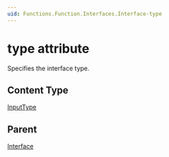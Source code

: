 ```yaml
---
uid: Functions.Function.Interfaces.Interface-type
---
```


# type attribute

Specifies the interface type.

## Content Type

[InputType](xref:Functions-TypeInputType)

## Parent

[Interface](xref:Functions.Function.Interfaces.Interface)
